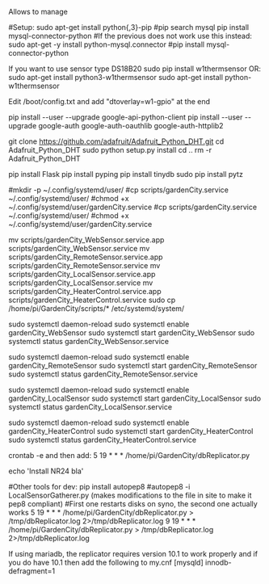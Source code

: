 Allows to manage 



#Setup:
sudo apt-get install python{,3}-pip 
#pip search mysql
pip install mysql-connector-python
#If the previous does not work use this instead:
sudo apt-get -y install python-mysql.connector
#pip install mysql-connector-python

If you want to use sensor type DS18B20
   sudo pip install w1thermsensor
   OR:
      sudo apt-get install python3-w1thermsensor
      sudo apt-get install python-w1thermsensor

   Edit /boot/config.txt and add "dtoverlay=w1-gpio" at the end

pip install --user --upgrade google-api-python-client
pip install --user --upgrade google-auth google-auth-oauthlib google-auth-httplib2

git clone https://github.com/adafruit/Adafruit_Python_DHT.git
cd Adafruit_Python_DHT
sudo python setup.py install
cd ..
rm -r Adafruit_Python_DHT

pip install Flask
pip install pyping
pip install tinydb
sudo pip install pytz

#mkdir -p ~/.config/systemd/user/
#cp scripts/gardenCity.service ~/.config/systemd/user/
#chmod +x ~/.config/systemd/user/gardenCity.service
#cp scripts/gardenCity.service ~/.config/systemd/user/
#chmod +x ~/.config/systemd/user/gardenCity.service


mv scripts/gardenCity_WebSensor.service.app scripts/gardenCity_WebSensor.service
mv scripts/gardenCity_RemoteSensor.service.app scripts/gardenCity_RemoteSensor.service
mv scripts/gardenCity_LocalSensor.service.app scripts/gardenCity_LocalSensor.service
mv scripts/gardenCity_HeaterControl.service.app scripts/gardenCity_HeaterControl.service
sudo cp /home/pi/GardenCity/scripts/* /etc/systemd/system/ 

sudo systemctl daemon-reload
sudo systemctl enable gardenCity_WebSensor
sudo systemctl start gardenCity_WebSensor
sudo systemctl status gardenCity_WebSensor.service

sudo systemctl daemon-reload
sudo systemctl enable gardenCity_RemoteSensor
sudo systemctl start gardenCity_RemoteSensor
sudo systemctl status gardenCity_RemoteSensor.service

sudo systemctl daemon-reload
sudo systemctl enable gardenCity_LocalSensor
sudo systemctl start gardenCity_LocalSensor
sudo systemctl status gardenCity_LocalSensor.service

sudo systemctl daemon-reload
sudo systemctl enable gardenCity_HeaterControl
sudo systemctl start gardenCity_HeaterControl
sudo systemctl status gardenCity_HeaterControl.service

crontab -e
and then add:
5 19 * * * /home/pi/GardenCity/dbReplicator.py

echo 'Install NR24 bla'


#Other tools for dev:
pip install autopep8
#autopep8 -i LocalSensorGatherer.py  (makes modifications to the file in site to make it pep8 compliant)
#First one restarts disks on syno, the second one actually works
5 19 * * * /home/pi/GardenCity/dbReplicator.py > /tmp/dbReplicator.log 2>/tmp/dbReplicator.log
9 19 * * * /home/pi/GardenCity/dbReplicator.py > /tmp/dbReplicator.log 2>/tmp/dbReplicator.log

If using mariadb, the replicator requires version 10.1 to work properly and if you do have 10.1 then add the following to my.cnf
[mysqld]
innodb-defragment=1
